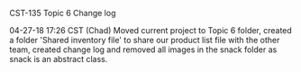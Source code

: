 CST-135 Topic 6 Change log

04-27-18 17:26 CST (Chad) Moved current project to Topic 6 folder, created a folder 'Shared inventory file' to share our product list file with the other team, created change 			log and removed all images in the snack folder as snack is an abstract class.
